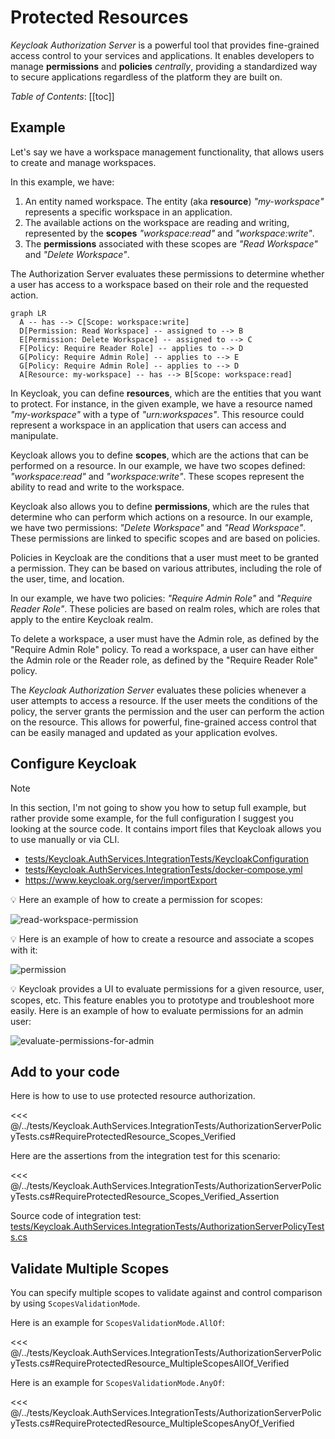 # Protected Resources

*Keycloak Authorization Server* is a powerful tool that provides fine-grained access control to your services and applications. It enables developers to manage **permissions** and **policies** *centrally*, providing a standardized way to secure applications regardless of the platform they are built on.

*Table of Contents*:
[[toc]]

## Example

Let's say we have a workspace management functionality, that allows users to create and manage workspaces.

In this example, we have:

1. An entity named workspace. The entity (aka **resource**) *"my-workspace"* represents a specific workspace in an application.
2. The available actions on the workspace are reading and writing, represented by the **scopes** *"workspace:read"* and *"workspace:write"*.
3. The **permissions** associated with these scopes are *"Read Workspace"* and *"Delete Workspace"*.

The Authorization Server evaluates these permissions to determine whether a user has access to a workspace based on their role and the requested action.

```mermaid
graph LR
  A -- has --> C[Scope: workspace:write]
  D[Permission: Read Workspace] -- assigned to --> B
  E[Permission: Delete Workspace] -- assigned to --> C
  F[Policy: Require Reader Role] -- applies to --> D
  G[Policy: Require Admin Role] -- applies to --> E
  G[Policy: Require Admin Role] -- applies to --> D
  A[Resource: my-workspace] -- has --> B[Scope: workspace:read]
```

In Keycloak, you can define **resources**, which are the entities that you want to protect. For instance, in the given example, we have a resource named *"my-workspace"* with a type of *"urn:workspaces"*. This resource could represent a workspace in an application that users can access and manipulate.

Keycloak allows you to define **scopes**, which are the actions that can be performed on a resource. In our example, we have two scopes defined: *"workspace:read"* and *"workspace:write"*. These scopes represent the ability to read and write to the workspace.

Keycloak also allows you to define **permissions**, which are the rules that determine who can perform which actions on a resource. In our example, we have two permissions: *"Delete Workspace"* and *"Read Workspace"*. These permissions are linked to specific scopes and are based on policies.

Policies in Keycloak are the conditions that a user must meet to be granted a permission. They can be based on various attributes, including the role of the user, time, and location.

In our example, we have two policies: *"Require Admin Role"* and *"Require Reader Role"*. These policies are based on realm roles, which are roles that apply to the entire Keycloak realm.

To delete a workspace, a user must have the Admin role, as defined by the "Require Admin Role" policy. To read a workspace, a user can have either the Admin role or the Reader role, as defined by the "Require Reader Role" policy.

The *Keycloak Authorization Server* evaluates these policies whenever a user attempts to access a resource. If the user meets the conditions of the policy, the server grants the permission and the user can perform the action on the resource. This allows for powerful, fine-grained access control that can be easily managed and updated as your application evolves.

## Configure Keycloak

> [!NOTE]
> In this section, I'm not going to show you how to setup full example, but rather provide some example, for the full configuration I suggest you looking at the source code. It contains import files that Keycloak allows you to use manually or via CLI.
> 
> * [tests/Keycloak.AuthServices.IntegrationTests/KeycloakConfiguration](https://github.com/NikiforovAll/keycloak-authorization-services-dotnet/tree/main/tests/Keycloak.AuthServices.IntegrationTests/KeycloakConfiguration)
> * [tests/Keycloak.AuthServices.IntegrationTests/docker-compose.yml](https://github.com/NikiforovAll/keycloak-authorization-services-dotnet/tree/main/tests/Keycloak.AuthServices.IntegrationTests/docker-compose.yml)
> * <https://www.keycloak.org/server/importExport>

💡 Here an example of how to create a permission for scopes:

<!-- ![read-workspace-permission](/assets/read-workspace-permission.png) -->
![read-workspace-permission](https://media.githubusercontent.com/media/NikiforovAll/keycloak-authorization-services-dotnet/main/docs/public/assets/read-workspace-permission.png)

💡 Here is an example of how to create a resource and associate a scopes with it:

<!-- ![my-workspace-resource](/assets/my-workspace-resource.png) -->
![permission](https://media.githubusercontent.com/media/NikiforovAll/keycloak-authorization-services-dotnet/main/docs/public/assets/my-workspace-resource.png)

💡 Keycloak provides a UI to evaluate permissions for a given resource, user, scopes, etc. This feature enables you to prototype and troubleshoot more easily. Here is an example of how to evaluate permissions for an admin user:

<!-- ![evaluate-permissions-for-admin](/assets/evaluate-permissions-for-admin.png) -->
![evaluate-permissions-for-admin](https://media.githubusercontent.com/media/NikiforovAll/keycloak-authorization-services-dotnet/main/docs/public/assets/evaluate-permissions-for-admin.png)

## Add to your code

Here is how to use to use protected resource authorization.

<<< @/../tests/Keycloak.AuthServices.IntegrationTests/AuthorizationServerPolicyTests.cs#RequireProtectedResource_Scopes_Verified

Here are the assertions from the integration test for this scenario:

<<< @/../tests/Keycloak.AuthServices.IntegrationTests/AuthorizationServerPolicyTests.cs#RequireProtectedResource_Scopes_Verified_Assertion

Source code of integration test: [tests/Keycloak.AuthServices.IntegrationTests/AuthorizationServerPolicyTests.cs](https://github.com/NikiforovAll/keycloak-authorization-services-dotnet/blob/main/tests/Keycloak.AuthServices.IntegrationTests/AuthorizationServerPolicyTests.cs)

## Validate Multiple Scopes

You can specify multiple scopes to validate against and control comparison by using `ScopesValidationMode`.

Here is an example for `ScopesValidationMode.AllOf`:

<<< @/../tests/Keycloak.AuthServices.IntegrationTests/AuthorizationServerPolicyTests.cs#RequireProtectedResource_MultipleScopesAllOf_Verified

Here is an example for `ScopesValidationMode.AnyOf`:

<<< @/../tests/Keycloak.AuthServices.IntegrationTests/AuthorizationServerPolicyTests.cs#RequireProtectedResource_MultipleScopesAnyOf_Verified
